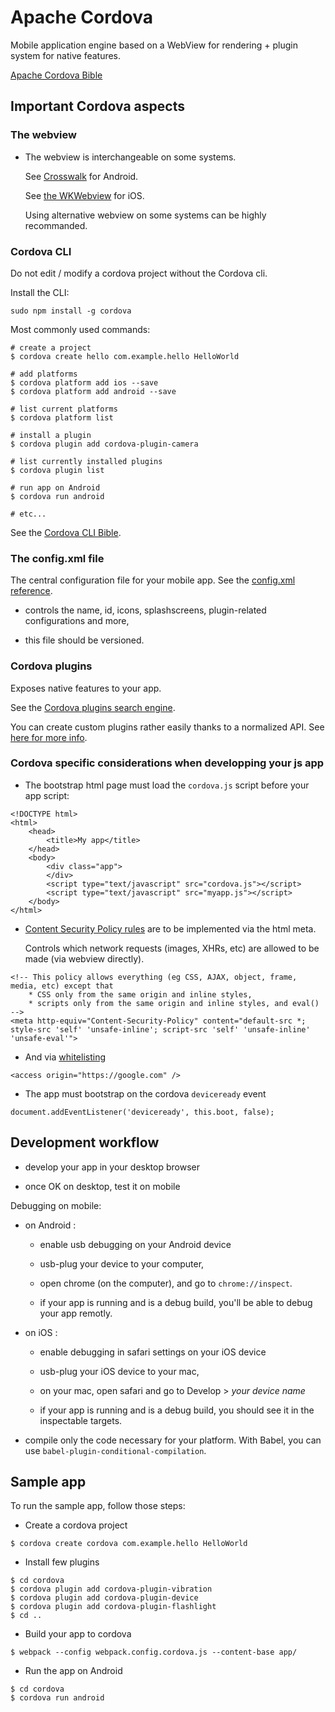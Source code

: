 # Apache Cordova

Mobile application engine based on a WebView for rendering + plugin system for native features.

[Apache Cordova Bible](https://cordova.apache.org/docs/en/6.x/guide/overview/index.html)


## Important Cordova aspects

### The webview

* The webview is interchangeable on some systems.

  See [Crosswalk](https://github.com/crosswalk-project/cordova-plugin-crosswalk-webview) for Android.

  See [the WKWebview](https://github.com/apache/cordova-plugin-wkwebview-engine) for iOS.

  Using alternative webview on some systems can be highly recommanded.


### Cordova CLI

Do not edit / modify a cordova project without the Cordova cli.

Install the CLI:
```
sudo npm install -g cordova
```

Most commonly used commands:
```
# create a project
$ cordova create hello com.example.hello HelloWorld

# add platforms
$ cordova platform add ios --save
$ cordova platform add android --save

# list current platforms
$ cordova platform list

# install a plugin
$ cordova plugin add cordova-plugin-camera

# list currently installed plugins
$ cordova plugin list

# run app on Android
$ cordova run android

# etc...
```

See the [Cordova CLI Bible](https://cordova.apache.org/docs/en/latest/reference/cordova-cli/index.html).


### The config.xml file

The central configuration file for your mobile app. See the [config.xml reference](https://cordova.apache.org/docs/en/latest/config_ref/index.html).

* controls the name, id, icons, splashscreens, plugin-related configurations and more,

* this file should be versioned.


### Cordova plugins

Exposes native features to your app.

See the [Cordova plugins search engine](https://cordova.apache.org/plugins/).

You can create custom plugins rather easily thanks to a normalized API. See [here for more info](https://cordova.apache.org/docs/en/latest/guide/hybrid/plugins/index.html).


### Cordova specific considerations when developping your js app

* The bootstrap html page must load the `cordova.js` script before your app script:
```
<!DOCTYPE html>
<html>
    <head>
        <title>My app</title>
    </head>
    <body>
        <div class="app">
        </div>
        <script type="text/javascript" src="cordova.js"></script>
        <script type="text/javascript" src="myapp.js"></script>
    </body>
</html>
```

* [Content Security Policy rules](<access origin="https://google.com" />) are to be implemented via the html meta.

   Controls which network requests (images, XHRs, etc) are allowed to be made (via webview directly).
```
<!-- This policy allows everything (eg CSS, AJAX, object, frame, media, etc) except that 
    * CSS only from the same origin and inline styles,
    * scripts only from the same origin and inline styles, and eval()
-->
<meta http-equiv="Content-Security-Policy" content="default-src *; style-src 'self' 'unsafe-inline'; script-src 'self' 'unsafe-inline' 'unsafe-eval'">
```

* And via [whitelisting](https://cordova.apache.org/docs/en/latest/guide/appdev/whitelist/index.html)
```
<access origin="https://google.com" />
```

* The app must bootstrap on the cordova `deviceready` event
```
document.addEventListener('deviceready', this.boot, false);
```

## Development workflow

* develop your app in your desktop browser

* once OK on desktop, test it on mobile

Debugging on mobile:

- on Android : 

  - enable usb debugging on your Android device

  - usb-plug your device to your computer, 

  - open chrome (on the computer), and go to `chrome://inspect`.

  - if your app is running and is a debug build, you'll be able to debug your app remotly.

- on iOS : 

  - enable debugging in safari settings on your iOS device

  - usb-plug your iOS device to your mac,

  - on your mac, open safari and go to Develop > *your device name* 

  - if your app is running and is a debug build, you should see it in the inspectable targets.


* compile only the code necessary for your platform. With Babel, you can use `babel-plugin-conditional-compilation`.


## Sample app

To run the sample app, follow those steps:

* Create a cordova project
```
$ cordova create cordova com.example.hello HelloWorld
```

* Install few plugins
```
$ cd cordova
$ cordova plugin add cordova-plugin-vibration
$ cordova plugin add cordova-plugin-device
$ cordova plugin add cordova-plugin-flashlight
$ cd ..
```

* Build your app to cordova
```
$ webpack --config webpack.config.cordova.js --content-base app/
```

* Run the app on Android
```
$ cd cordova
$ cordova run android
```
